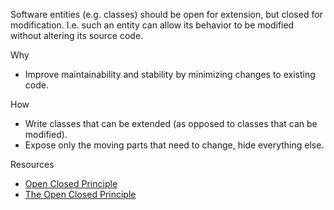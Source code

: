 Software entities (e.g. classes) should be open for extension, but closed for modification. I.e. such an entity can allow its behavior to be modified without altering its source code.

Why

-   Improve maintainability and stability by minimizing changes to existing code.

How

-   Write classes that can be extended (as opposed to classes that can be modified).
-   Expose only the moving parts that need to change, hide everything else.

Resources

-   [Open Closed Principle](https://en.wikipedia.org/wiki/Open/closed_principle)
-   [The Open Closed Principle](https://blog.cleancoder.com/uncle-bob/2014/05/12/TheOpenClosedPrinciple.html)